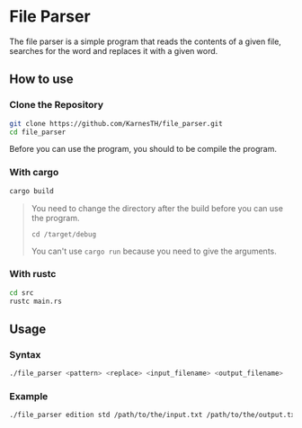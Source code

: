 # File Parser

The file parser is a simple program that reads the contents of a given file, searches for the word and replaces it with a given word.

## How to use

### Clone the Repository

```bash
git clone https://github.com/KarnesTH/file_parser.git
cd file_parser
```

Before you can use the program, you should to be compile the program.

### With cargo

```bash
cargo build
```

> You need to change the directory after the build before you can use the program.
>
> `cd /target/debug`
>
> You can't use `cargo run` because you need to give the arguments.

### With rustc

```bash
cd src
rustc main.rs
```

## Usage

### Syntax

```bash
./file_parser <pattern> <replace> <input_filename> <output_filename>
```

### Example

```bash
./file_parser edition std /path/to/the/input.txt /path/to/the/output.txt
```
